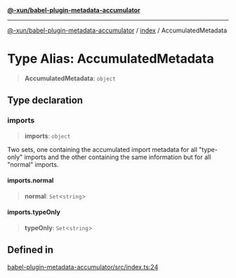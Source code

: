 [**@-xun/babel-plugin-metadata-accumulator**](../../README.md)

***

[@-xun/babel-plugin-metadata-accumulator](../../README.md) / [index](../README.md) / AccumulatedMetadata

# Type Alias: AccumulatedMetadata

> **AccumulatedMetadata**: `object`

## Type declaration

### imports

> **imports**: `object`

Two sets, one containing the accumulated import metadata for all
"type-only" imports and the other containing the same information but for
all "normal" imports.

#### imports.normal

> **normal**: `Set`\<`string`\>

#### imports.typeOnly

> **typeOnly**: `Set`\<`string`\>

## Defined in

[babel-plugin-metadata-accumulator/src/index.ts:24](https://github.com/Xunnamius/xscripts/blob/08b8dd169c5f24bef791b640ada35bc11e6e6e8e/packages/babel-plugin-metadata-accumulator/src/index.ts#L24)
